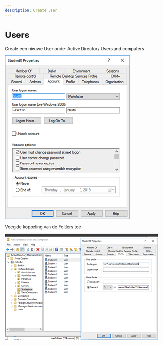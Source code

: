 ```yaml
---
description: Create User
---
```


# Users

Create een nieuwe User onder Active Directory Users and computers

![](../../.gitbook/assets/screenshot-2018-12-04-at-09.43.08.png)

Voeg de koppeling van de Folders toe

![](../../.gitbook/assets/screenshot-2018-12-04-at-09.42.02.png)

